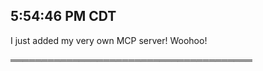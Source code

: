 ## 5:54:46 PM CDT

I just added my very own MCP server! Woohoo!

═══════════════════════════════════════

